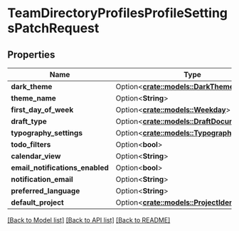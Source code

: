 # TeamDirectoryProfilesProfileSettingsPatchRequest

## Properties

Name | Type | Description | Notes
------------ | ------------- | ------------- | -------------
**dark_theme** | Option<[**crate::models::DarkTheme**](DarkTheme.md)> |  | [optional]
**theme_name** | Option<**String**> |  | [optional]
**first_day_of_week** | Option<[**crate::models::Weekday**](Weekday.md)> |  | [optional]
**draft_type** | Option<[**crate::models::DraftDocumentType**](DraftDocumentType.md)> |  | [optional]
**typography_settings** | Option<[**crate::models::TypographySettings**](TypographySettings.md)> |  | [optional]
**todo_filters** | Option<**bool**> |  | [optional]
**calendar_view** | Option<**String**> |  | [optional]
**email_notifications_enabled** | Option<**bool**> |  | [optional]
**notification_email** | Option<**String**> |  | [optional]
**preferred_language** | Option<**String**> |  | [optional]
**default_project** | Option<[**crate::models::ProjectIdentifier**](ProjectIdentifier.md)> |  | [optional]

[[Back to Model list]](../README.md#documentation-for-models) [[Back to API list]](../README.md#documentation-for-api-endpoints) [[Back to README]](../README.md)


